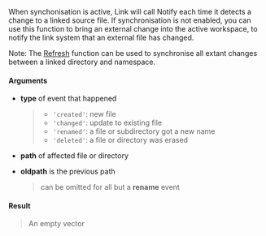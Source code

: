 When synchonisation is active, Link will call Notify each time it detects a change to a linked source file. 
If synchronisation is not enabled, you can use this function to bring an external change into the active workspace, to notify
the link system that an external file has changed.

Note: The [Refresh](Link.Refresh.md) function can be used to synchronise all extant changes between a linked directory and namespace.

#### Arguments

- **type** of event that happened
   > - `'created'`: new file
   > - `'changed'`: update to existing file
   > - `'renamed'`: a file or subdirectory got a new name
   > - `'deleted'`: a file or directory was erased

- **path** of affected file or directory

- **oldpath** is the previous path
   > can be omitted for all but a **rename** event

#### Result
> An empty vector
